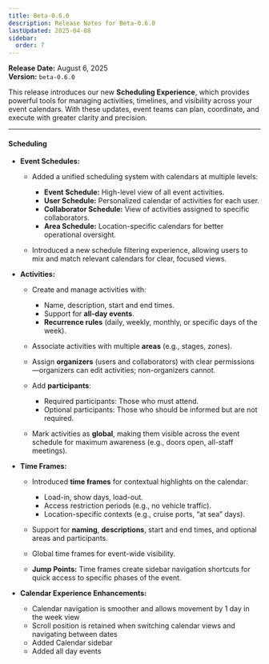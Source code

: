 ```yaml
---
title: Beta-0.6.0
description: Release Notes for Beta-0.6.0
lastUpdated: 2025-04-08
sidebar:
  order: 7
---
```


**Release Date:** August 6, 2025  
**Version:** `beta-0.6.0`

This release introduces our new **Scheduling Experience**, which provides powerful tools for managing activities, timelines, and visibility across your event calendars. With these updates, event teams can plan, coordinate, and execute with greater clarity and precision.

---

#### **Scheduling**

- **Event Schedules:**

  - Added a unified scheduling system with calendars at multiple levels:

    - **Event Schedule:** High-level view of all event activities.
    - **User Schedule:** Personalized calendar of activities for each user.
    - **Collaborator Schedule:** View of activities assigned to specific collaborators.
    - **Area Schedule:** Location-specific calendars for better operational oversight.

  - Introduced a new schedule filtering experience, allowing users to mix and match relevant calendars for clear, focused views.

- **Activities:**

  - Create and manage activities with:

    - Name, description, start and end times.
    - Support for **all-day events**.
    - **Recurrence rules** (daily, weekly, monthly, or specific days of the week).

  - Associate activities with multiple **areas** (e.g., stages, zones).
  - Assign **organizers** (users and collaborators) with clear permissions—organizers can edit activities; non-organizers cannot.
  - Add **participants**:

    - Required participants: Those who must attend.
    - Optional participants: Those who should be informed but are not required.

  - Mark activities as **global**, making them visible across the event schedule for maximum awareness (e.g., doors open, all-staff meetings).

- **Time Frames:**

  - Introduced **time frames** for contextual highlights on the calendar:

    - Load-in, show days, load-out.
    - Access restriction periods (e.g., no vehicle traffic).
    - Location-specific contexts (e.g., cruise ports, “at sea” days).

  - Support for **naming**, **descriptions**, start and end times, and optional areas and participants.
  - Global time frames for event-wide visibility.
  - **Jump Points:** Time frames create sidebar navigation shortcuts for quick access to specific phases of the event.

- **Calendar Experience Enhancements:**

  - Calendar navigation is smoother and allows movement by 1 day in the week view
  - Scroll position is retained when switching calendar views and navigating between dates
  - Added Calendar sidebar
  - Added all day events
